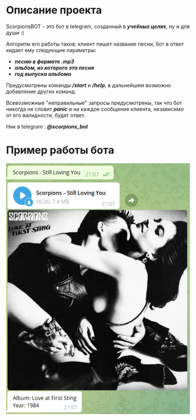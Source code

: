 # Описание проекта
ScorpionsBOT - это бот в telegram, созданный в ***учебных целях***, ну и для души :)

Алгоритм его работы таков: клиент пишет название песни, бот в ответ кидает ему следующие параметры:
- ***песню в формате .mp3***
- ***альбом, из которого эта песня***
- ***год выпуска альбома***

Предусмотрены команды ***/start*** и ***/help***, в дальнейшем возможно добавление других команд. 

Всевозможные "неправильные" запросы предусмотрены, так что бот никогда не словит ***panic*** и на каждое сообщение клиента, независимо от его валидности, будет ответ.

Ник в telegram : ***@scorpions_bot***

# Пример работы бота

![Screenshot](example.png)
